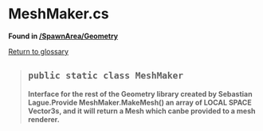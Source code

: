 # MeshMaker.cs
**Found in [/SpawnArea/Geometry](../BALLISTIC/Assets/Scripts/SpawnArea/Geometry/MeshMaker.cs)**

[Return to glossary](Glossary.md)

> ## `public static class MeshMaker`
> **Interface for the rest of the Geometry library created by Sebastian Lague.Provide MeshMaker.MakeMesh() an array of LOCAL SPACE Vector3s, and it will return a Mesh which canbe provided to a mesh renderer.**
> 
